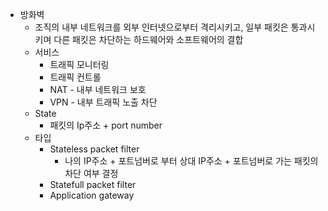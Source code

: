 - 방화벽
	- 조직의 내부 네트워크를 외부 인터넷으로부터 격리시키고, 일부 패킷은 통과시키며 다른 패킷은 차단하는 하드웨어와 소프트웨어의 결합
	- 서비스
		- 트래픽 모니터링
		- 트래픽 컨트롤
		- NAT - 내부 네트워크 보호
		- VPN - 내부 트래픽 노출 차단
	- State
		- 패킷의 Ip주소 + port number
	- 타입
		- Stateless packet filter
			-  나의 IP주소 + 포트넘버로 부터 상대 IP주소 + 포트넘버로 가는 패킷의 차단 여부 결정
		- Statefull packet filter
		- Application gateway